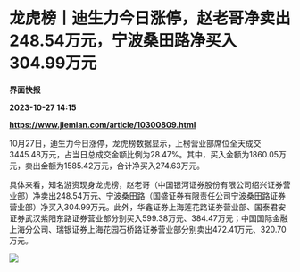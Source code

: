 # 龙虎榜丨迪生力今日涨停，赵老哥净卖出248.54万元，宁波桑田路净买入304.99万元
**界面快报**

**2023-10-27 14:15**

**https://www.jiemian.com/article/10300809.html**

10月27日，迪生力今日涨停，龙虎榜数据显示，上榜营业部席位全天成交3445.48万元，占当日总成交金额比例为28.47%。其中，买入金额为1860.05万元，卖出金额为1585.42万元，合计净买入274.63万元。

具体来看，知名游资现身龙虎榜，赵老哥（中国银河证券股份有限公司绍兴证券营业部）净卖出248.54万元、宁波桑田路（国盛证券有限责任公司宁波桑田路证券营业部）净买入304.99万元。此外，华鑫证券上海莲花路证券营业部、国泰君安证券武汉紫阳东路证券营业部分别买入599.38万元、384.47万元；中国国际金融上海分公司、瑞银证券上海花园石桥路证券营业部分别卖出472.41万元、320.70万元。

![](https://img3.jiemian.com/101/original/20231027/16984158665558500_a700xH.jpg)